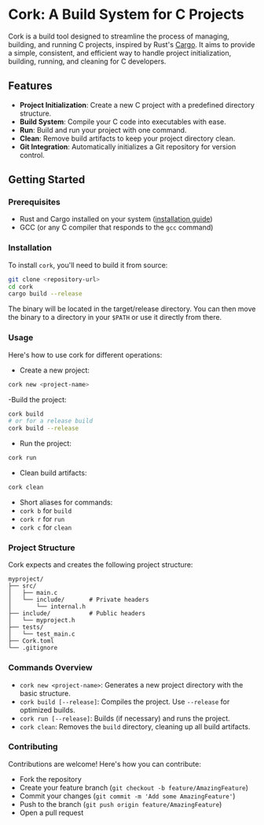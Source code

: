 # Cork: A Build System for C Projects

Cork is a build tool designed to streamline the process of managing, building, and running C projects, inspired by Rust's [Cargo](https://doc.rust-lang.org/cargo/). It aims to provide a simple, consistent, and efficient way to handle project initialization, building, running, and cleaning for C developers.

## Features

- **Project Initialization**: Create a new C project with a predefined directory structure.
- **Build System**: Compile your C code into executables with ease.
- **Run**: Build and run your project with one command.
- **Clean**: Remove build artifacts to keep your project directory clean.
- **Git Integration**: Automatically initializes a Git repository for version control.

## Getting Started

### Prerequisites

- Rust and Cargo installed on your system ([installation guide](https://www.rust-lang.org/tools/install))
- GCC (or any C compiler that responds to the `gcc` command)

### Installation

To install `cork`, you'll need to build it from source:

```sh
git clone <repository-url>
cd cork
cargo build --release
````

The binary will be located in the target/release directory. You can then move the binary to a directory in your `$PATH` or use it directly from there.

### Usage
Here's how to use cork for different operations:
- Create a new project:
```sh
cork new <project-name>
````

-Build the project:
```sh
cork build
# or for a release build
cork build --release
```

- Run the project:
```sh
cork run
```
  
- Clean build artifacts:
```sh
cork clean
```

- Short aliases for commands:
 - `cork b` for `build`
 - `cork r` for `run`
 - `cork c` for `clean`

### Project Structure
Cork expects and creates the following project structure:

```
myproject/
├── src/
│   ├── main.c
│   └── include/       # Private headers
│       └── internal.h
├── include/           # Public headers
│   └── myproject.h
├── tests/
│   └── test_main.c
├── Cork.toml
└── .gitignore
```

### Commands Overview
- `cork new <project-name>`: Generates a new project directory with the basic structure.
- `cork build [--release]`: Compiles the project. Use `--release` for optimized builds.
- `cork run [--release]`: Builds (if necessary) and runs the project.
- `cork clean`: Removes the `build` directory, cleaning up all build artifacts.

### Contributing
Contributions are welcome! Here's how you can contribute:
- Fork the repository
- Create your feature branch (`git checkout -b feature/AmazingFeature`)
- Commit your changes (`git commit -m 'Add some AmazingFeature'`)
- Push to the branch (`git push origin feature/AmazingFeature`)
- Open a pull request
